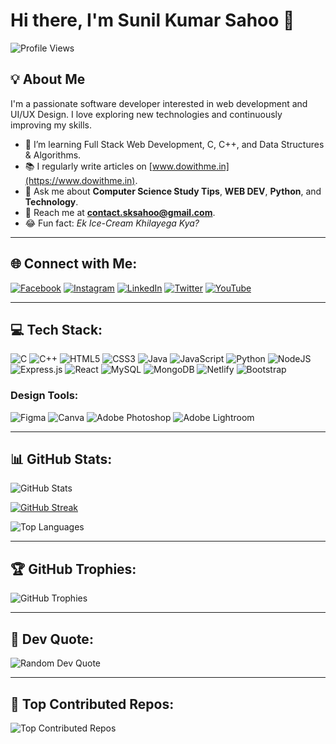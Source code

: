 # Hi there, I'm Sunil Kumar Sahoo 👋

![Profile Views](https://komarev.com/ghpvc/?username=sunilkumarsahoo14&color=brightgreen)

## 💡 About Me

I'm a passionate software developer interested in web development and UI/UX Design. I love exploring new technologies and continuously improving my skills.

- 🌟 I’m learning Full Stack Web Development, C, C++, and Data Structures & Algorithms.
- 📚 I regularly write articles on [www.dowithme.in](https://www.dowithme.in).
- 💬 Ask me about **Computer Science Study Tips**, **WEB DEV**, **Python**, and **Technology**.
- 📧 Reach me at **contact.sksahoo@gmail.com**.
- 😂 Fun fact: *Ek Ice-Cream Khilayega Kya?*

---

## 🌐 Connect with Me:
[![Facebook](https://img.shields.io/badge/Facebook-%231877F2.svg?logo=Facebook&logoColor=white)](https://facebook.com/sunilkumar143sibu)  [![Instagram](https://img.shields.io/badge/Instagram-%23E4405F.svg?logo=Instagram&logoColor=white)](https://instagram.com/dowithme_14)  [![LinkedIn](https://img.shields.io/badge/LinkedIn-%230077B5.svg?logo=linkedin&logoColor=white)](https://linkedin.com/in/sunilkumarsahoo14)  [![Twitter](https://img.shields.io/badge/Twitter-%231DA1F2.svg?logo=Twitter&logoColor=white)](https://twitter.com/SunilKumar_14)  [![YouTube](https://img.shields.io/badge/YouTube-%23FF0000.svg?logo=YouTube&logoColor=white)](https://youtube.com/@dowithme_14)

---

## 💻 Tech Stack:
![C](https://img.shields.io/badge/c-%2300599C.svg?style=flat&logo=c&logoColor=white)  ![C++](https://img.shields.io/badge/c++-%2300599C.svg?style=flat&logo=c%2B%2B&logoColor=white)  ![HTML5](https://img.shields.io/badge/html5-%23E34F26.svg?style=flat&logo=html5&logoColor=white)  ![CSS3](https://img.shields.io/badge/css3-%231572B6.svg?style=flat&logo=css3&logoColor=white)  ![Java](https://img.shields.io/badge/java-%23ED8B00.svg?style=flat&logo=java&logoColor=white)  ![JavaScript](https://img.shields.io/badge/javascript-%23323330.svg?style=flat&logo=javascript&logoColor=%23F7DF1E)  ![Python](https://img.shields.io/badge/python-3670A0?style=flat&logo=python&logoColor=ffdd54)  ![NodeJS](https://img.shields.io/badge/node.js-6DA55F?style=flat&logo=node.js&logoColor=white)  ![Express.js](https://img.shields.io/badge/express.js-%23404d59.svg?style=flat&logo=express&logoColor=%2361DAFB)  ![React](https://img.shields.io/badge/react-%2320232a.svg?style=flat&logo=react&logoColor=%2361DAFB)  ![MySQL](https://img.shields.io/badge/mysql-%2300f.svg?style=flat&logo=mysql&logoColor=white)  ![MongoDB](https://img.shields.io/badge/MongoDB-%234ea94b.svg?style=flat&logo=mongodb&logoColor=white)  ![Netlify](https://img.shields.io/badge/netlify-%23000000.svg?style=flat&logo=netlify&logoColor=#00C7B7)  ![Bootstrap](https://img.shields.io/badge/bootstrap-%23563D7C.svg?style=flat&logo=bootstrap&logoColor=white)

### Design Tools:
![Figma](https://img.shields.io/badge/figma-%23F24E1E.svg?style=flat&logo=figma&logoColor=white)              ![Canva](https://img.shields.io/badge/Canva-%2300C4CC.svg?style=flat&logo=Canva&logoColor=white)              ![Adobe Photoshop](https://img.shields.io/badge/adobephotoshop-%2331A8FF.svg?style=flat&logo=adobephotoshop&logoColor=white)              ![Adobe Lightroom](https://img.shields.io/badge/Adobe%20Lightroom-31A8FF.svg?style=flat&logo=Adobe%20Lightroom&logoColor=white)

---

## 📊 GitHub Stats:
![GitHub Stats](https://github-readme-stats.vercel.app/api?username=sunilkumarsahoo14&theme=radical&hide_border=false&include_all_commits=true&count_private=true)

[![GitHub Streak](https://nirzak-streak-stats.vercel.app?user=sunilkumarsahoo14&theme=monokai-metallian&hide_border=true&border_radius=10&locale=hi)](https://git.io/streak-stats)

![Top Languages](https://github-readme-stats.vercel.app/api/top-langs/?username=sunilkumarsahoo14&layout=compact&theme=radical)

---

## 🏆 GitHub Trophies:
![GitHub Trophies](https://github-profile-trophy.vercel.app/?username=sunilkumarsahoo14&theme=radical&no-frame=false&no-bg=true&margin-w=4)

---

## 🎨 Dev Quote:
![Random Dev Quote](https://quotes-github-readme.vercel.app/api?type=horizontal&theme=dark)

---

## 🔬 Top Contributed Repos:
![Top Contributed Repos](https://github-contributor-stats.vercel.app/api?username=sunilkumarsahoo14&limit=5&theme=dark&combine_all_yearly_contributions=true)
